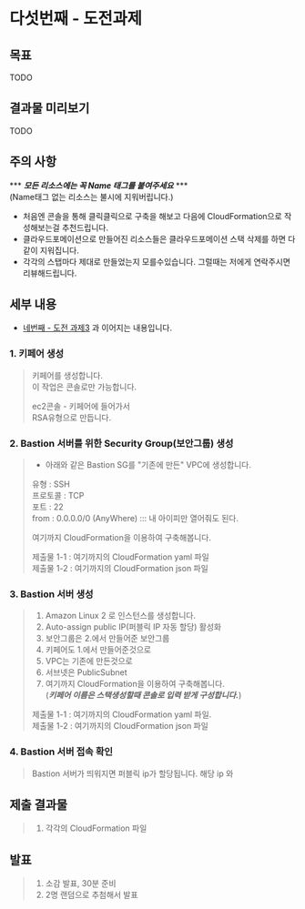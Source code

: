 # 다섯번째 - 도전과제

## 목표
TODO

## 결과물 미리보기
TODO

## 주의 사항

*** ***모든 리소스에는 꼭 Name 태그를 붙여주세요*** ***   
(Name태그 없는 리소스는 불시에 지워버립니다.)

* 처음엔 콘솔을 통해 클릭클릭으로 구축을 해보고 다음에 CloudFormation으로 작성해보는걸 추천드립니다.
* 클라우드포메이션으로 만들어진 리소스들은 클라우드포메이션 스택 삭제를 하면 다같이 지워집니다.
* 각각의 스탭마다 제대로 만들었는지 모를수있습니다. 그럴때는 저에게 연락주시면 리뷰해드립니다.

## 세부 내용
*  [네번째 - 도전 과제3](https://github.com/sghaha/t2/blob/main/4th.md) 과 이어지는 내용입니다.

### 1. 키페어 생성
> 키페어를 생성합니다.    
> 이 작업은 콘솔로만 가능합니다.   
>    
> ec2콘솔 - 키페어에 들어가서   
> RSA유형으로 만듭니다.

### 2. Bastion 서버를 위한 Security Group(보안그룹) 생성
> * 아래와 같은 Bastion SG를 "기존에 만든" VPC에 생성합니다.   
>    
> 유형 : SSH   
> 프로토콜 : TCP   
> 포트 : 22   
> from : 0.0.0.0/0 (AnyWhere)  ::: 내 아이피만 열어줘도 된다.
>   
> 여기까지 CloudFormation을 이용하여 구축해봅니다.   
>   
> 제출물 1-1 : 여기까지의 CloudFormation yaml 파일   
> 제출물 1-2 : 여기까지의 CloudFormation json 파일


### 3. Bastion 서버 생성 
> 1. Amazon Linux 2 로 인스턴스를 생성합니다.
> 2. Auto-assign public IP(퍼블릭 IP 자동 할당) 활성화
> 3. 보안그룹은 2.에서 만들어준 보안그룹
> 4. 키페어도 1.에서 만들어준것으로
> 5. VPC는 기존에 만든것으로
> 6. 서브넷은 PublicSubnet   
> 7. 여기까지 CloudFormation을 이용하여 구축해봅니다.   
>    (***키페어 이름은 스택생성할때 콘솔로 입력 받게 구성합니다.***)   
>    
> 제출물 1-1 : 여기까지의 CloudFormation yaml 파일.  
> 제출물 1-2 : 여기까지의 CloudFormation json 파일


### 4. Bastion 서버 접속 확인
> Bastion 서버가 띄워지면 퍼블릭 ip가 할당됩니다. 해당 ip 와

## 제출 결과물
> 1. 각각의 CloudFormation 파일

## 발표
> 1. 소감 발표, 30분 준비
> 2. 2명 랜덤으로 추첨해서 발표
